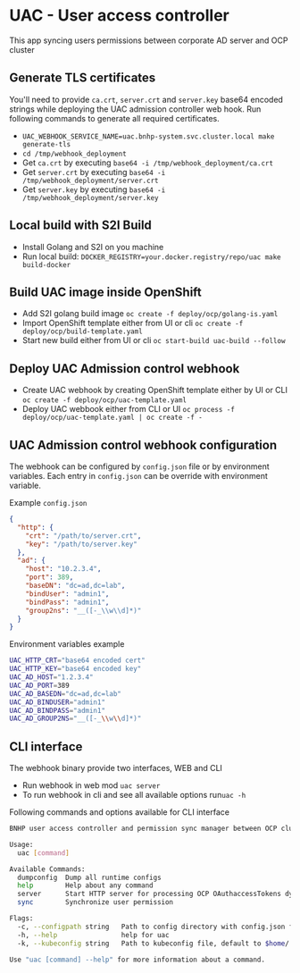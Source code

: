 # UAC - User access controller  

This app syncing users permissions between corporate AD server and OCP cluster 

## Generate TLS certificates 
You'll need to provide `ca.crt`, `server.crt` and `server.key` base64 encoded strings while deploying the UAC admission controller web hook. 
Run following commands to generate all required certificates.  
 - `UAC_WEBHOOK_SERVICE_NAME=uac.bnhp-system.svc.cluster.local make generate-tls`
 - `cd /tmp/webhook_deployment` 
 - Get `ca.crt` by executing `base64 -i /tmp/webhook_deployment/ca.crt`
 - Get `server.crt` by executing `base64 -i /tmp/webhook_deployment/server.crt`
 - Get `server.key` by executing `base64 -i /tmp/webhook_deployment/server.key`

## Local build with S2I Build
 - Install Golang and S2I on you machine 
 - Run local build: `DOCKER_REGISTRY=your.docker.registry/repo/uac make build-docker`

## Build UAC image inside OpenShift  
 - Add S2I golang build image `oc create -f deploy/ocp/golang-is.yaml` 
 - Import OpenShift template either from UI or cli `oc create -f deploy/ocp/build-template.yaml`
 - Start new build either from UI or cli `oc start-build uac-build --follow`

## Deploy UAC Admission control webhook 
 - Create UAC webhook by creating OpenShift template either by UI or CLI `oc create -f deploy/ocp/uac-template.yaml`
 - Deploy UAC webbook either from CLI or UI `oc process -f deploy/ocp/uac-template.yaml | oc create -f -`

## UAC Admission control webhook configuration
The webhook can be configured by `config.json` file or by environment variables.
Each entry in `config.json` can be override with environment variable. 

Example `config.json` 
```json
{
  "http": {
    "crt": "/path/to/server.crt",
    "key": "/path/to/server.key"
  },
  "ad": {
    "host": "10.2.3.4",
    "port": 389,
    "baseDN": "dc=ad,dc=lab",
    "bindUser": "admin1",
    "bindPass": "admin1",
    "group2ns": "__([-_\\w\\d]*)"
  }
}
```
Environment variables example
```bash
UAC_HTTP_CRT="base64 encoded cert"
UAC_HTTP_KEY="base64 encoded key"
UAC_AD_HOST="1.2.3.4"
UAC_AD_PORT=389
UAC_AD_BASEDN="dc=ad,dc=lab"
UAC_AD_BINDUSER="admin1"
UAC_AD_BINDPASS="admin1"
UAC_AD_GROUP2NS="__([-_\\w\\d]*)"

```   

## CLI interface 
The webhook binary provide two interfaces, WEB and CLI
 - Run webhook in web mod `uac server`
 - To run webhook in cli and see all available options run`uac -h`

Following commands and options available for CLI interface  
```bash
BNHP user access controller and permission sync manager between OCP clusters and AD

Usage:
  uac [command]

Available Commands:
  dumpconfig  Dump all runtime configs
  help        Help about any command
  server      Start HTTP server for processing OCP OAuthaccessTokens dynamic admission webhooks
  sync        Synchronize user permission

Flags:
  -c, --configpath string   Path to config directory with config.json file, default to .
  -h, --help                help for uac
  -k, --kubeconfig string   Path to kubeconfig file, default to $home/.kube/config

Use "uac [command] --help" for more information about a command.
``` 

